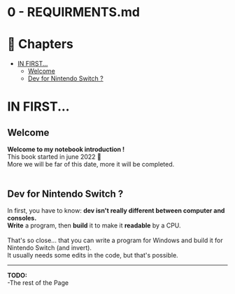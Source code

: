# 0 - REQUIRMENTS.md

# 📖 Chapters

- [IN FIRST...](#in-first)
  - [Welcome](#welcome)
  - [Dev for Nintendo Switch ?](#dev-for-nintendo-switch-)


# IN FIRST...

## Welcome

**Welcome to my notebook introduction !**<br>
This book started in june 2022 📕<br>
More we will be far of this date, more it will be completed.<br>
<br>

## Dev for Nintendo Switch ?

In first, you have to know: **dev isn't really different between computer and consoles.**<br>
**Write** a program, then **build** it to make it **readable** by a CPU.<br>
<br>
That's so close... that you can write a program for Windows and build it for Nintendo Switch (and invert).<br>
It usually needs some edits in the code, but that's possible.

----------------------

**TODO:**<br>
-The rest of the Page
